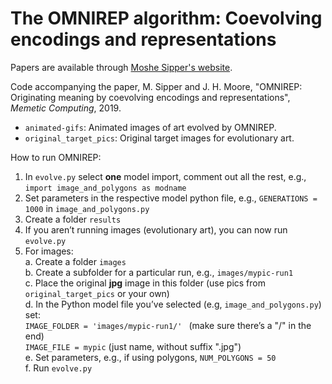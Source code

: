# The OMNIREP algorithm: Coevolving encodings and representations

Papers are available through [Moshe Sipper's website](http://www.moshesipper.com/).

Code accompanying the paper, M. Sipper and J. H. Moore, "OMNIREP: Originating meaning by coevolving encodings and representations", *Memetic Computing*, 2019.

* `animated-gifs`: Animated images of art evolved by OMNIREP.   
* `original_target_pics`: Original target images for evolutionary art.

How to run OMNIREP:
1. In `evolve.py` select **one** model import, comment out all the rest, e.g., `import image_and_polygons as modname`     
2. Set parameters in the respective model python file, e.g., `GENERATIONS = 1000` in `image_and_polygons.py`     
3. Create a folder `results`    
4. If you aren’t running images (evolutionary art), you can now run `evolve.py`    
5. For images:    
  a. Create a folder `images`   
  b. Create a subfolder for a particular run, e.g., `images/mypic-run1`     
  c. Place the original **jpg** image in this folder (use pics from `original_target_pics` or your own)   
  d. In the Python model file you’ve selected (e.g, `image_and_polygons.py`) set:      
            `IMAGE_FOLDER = 'images/mypic-run1/' ` (make sure there’s a "/" in the end)    
            `IMAGE_FILE = mypic` (just name, without suffix ".jpg")     
  e. Set parameters, e.g., if using polygons, `NUM_POLYGONS = 50`     
  f. Run `evolve.py`    

